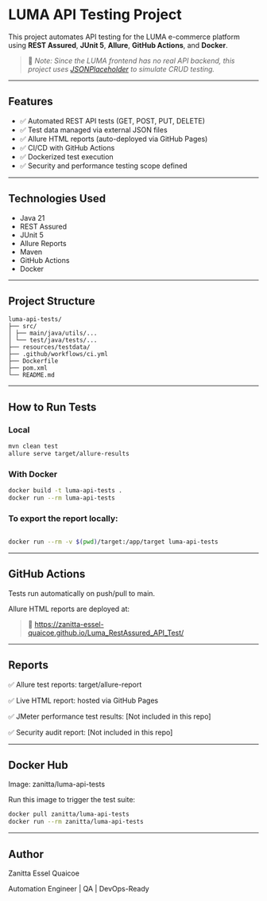 # LUMA API Testing Project

This project automates API testing for the LUMA e-commerce platform using **REST Assured**, **JUnit 5**, **Allure**, **GitHub Actions**, and **Docker**.

> 🔗 *Note: Since the LUMA frontend has no real API backend, this project uses [JSONPlaceholder](https://jsonplaceholder.typicode.com) to simulate CRUD testing.*

---

## Features

- ✅ Automated REST API tests (GET, POST, PUT, DELETE)
- ✅ Test data managed via external JSON files
- ✅ Allure HTML reports (auto-deployed via GitHub Pages)
- ✅ CI/CD with GitHub Actions
- ✅ Dockerized test execution
- ✅ Security and performance testing scope defined

---

## Technologies Used

- Java 21
- REST Assured
- JUnit 5
- Allure Reports
- Maven
- GitHub Actions
- Docker

---

## Project Structure
```text
luma-api-tests/
├── src/
│ ├── main/java/utils/...
│ └── test/java/tests/...
├── resources/testdata/
├── .github/workflows/ci.yml
├── Dockerfile
├── pom.xml
└── README.md
```

---

## How to Run Tests

### Local

```bash
mvn clean test
allure serve target/allure-results
```


### With Docker
```bash
docker build -t luma-api-tests .
docker run --rm luma-api-tests
```

### To export the report locally:
```bash

docker run --rm -v $(pwd)/target:/app/target luma-api-tests
```

---

## GitHub Actions
Tests run automatically on push/pull to main.

Allure HTML reports are deployed at:

> 🔗 https://zanitta-essel-quaicoe.github.io/Luma_RestAssured_API_Test/

---

## Reports
✅ Allure test reports: target/allure-report

✅ Live HTML report: hosted via GitHub Pages

✅ JMeter performance test results: [Not included in this repo]

✅ Security audit report: [Not included in this repo]

---

## Docker Hub
Image: zanitta/luma-api-tests

Run this image to trigger the test suite:
```bash
docker pull zanitta/luma-api-tests
docker run --rm zanitta/luma-api-tests
```
---

## Author
Zanitta Essel Quaicoe

Automation Engineer | QA | DevOps-Ready
